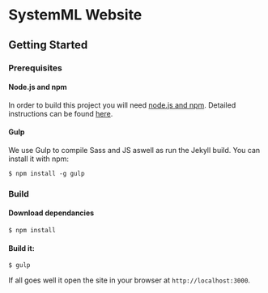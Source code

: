 # SystemML Website

## Getting Started
### Prerequisites
#### Node.js and npm
In order to build this project you will need [node.js and npm](https://nodejs.org/). Detailed instructions can be found [here](https://github.com/nodejs/node/wiki/Installation).

#### Gulp
We use Gulp to compile Sass and JS aswell as run the Jekyll build. You can install it with npm:
```
$ npm install -g gulp
```
### Build
#### Download dependancies
```
$ npm install
```
#### Build it:
```
$ gulp
```
If all goes well it open the site in your browser at `http://localhost:3000`.
